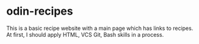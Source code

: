 # odin-recipes
This is a basic recipe website with a main page which has links to recipes.
At first, I should apply HTML, VCS Git, Bash skills in a process.

